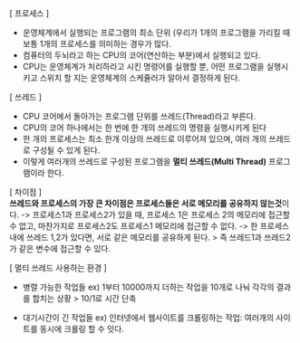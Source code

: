 [ 프로세스 ]
- 운영체계에서 실행되는 프로그램의 최소 단위 (우리가 1개의 프로그램을 가리킬 때 보통 1개의 프로세스를 의미하는 경우가 많다.
- 컴퓨터의 두뇌라고 하는 CPU의 코어(연산하는 부분)에서 실행되고 있다.
- CPU는 운영체계가 처리하라고 시킨 명령어를 실행할 뿐, 어떤 프로그램을 실행시키고 스위치 할 지는 운영체계의 스케쥴러가 알아서 결정하게 된다.

[ 쓰레드 ]
- CPU 코어에서 돌아가는 프로그램 단위를 쓰레드(Thread)라고 부른다.
- CPU의 코어 하나에서는 한 번에 한 개의 쓰레드의 명령을 실행시키게 된다
- 한 개의 프로세스는 최소 한개 이상의 쓰레드로 이루어져 있으며, 여러 개의 쓰레드로 구성될 수 있게 된다.
- 이렇게 여러개의 쓰레드로 구성된 프로그램을 **멀티 쓰레드(Multi Thread)** 프로그램이라 한다.

[ 차이점 ]<br>
**쓰레드와 프로세스의 가장 큰 차이점은 프로세스들은 서로 메모리를 공유하지 않는것**이다.
-> 프로세스1과 프로세스2가 있을 때, 프로세스 1은 프로세스 2의 메모리에 접근할 수 없고, 마찬가지로 프로세스2도 프로세스1 메모리에 접근할 수 없다.
-> 한 프로세스 내에 쓰레드 1,2가 있다면, 서로 같은 메모리를 공유하게 된다. > 즉 쓰레드1과 쓰레드2가 같은 변수에 접근할 수 있다.

[ 멀티 쓰레드 사용하는 환경 ]
- 병렬 가능한 작업들
ex) 1부터 10000까지 더하는 작업을 10개로 나눠 각각의 결과를 합치는 상황 > 10/1로 시간 단축

- 대기시간이 긴 작업들
ex) 인터넷에서 웹사이트를 크롤링하는 작업: 여러개의 사이트를 동시에 크롤링 할 수 잇다.
